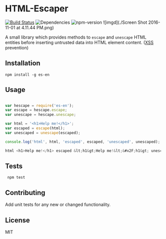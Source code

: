 HTML-Escaper
===================
[![Build Status](https://travis-ci.org/nitin42/Escaper.svg?branch=master)](https://travis-ci.org/nitin42/Escaper)
![Dependencies](https://david-dm.org/nitin42/Escaper.svg)
![npm-version](https://img.shields.io/badge/npm-0.1.6-green.svg)
![imgd](./Screen Shot 2016-11-01 at 4.11.44 PM.png)

A small library which provides methods to `escape` and `unescape` HTML entities before inserting untrusted data into HTML element content. ([XSS](https://www.owasp.org/index.php/XSS_(Cross_Site_Scripting)_Prevention_Cheat_Sheet) prevention)

## Installation

  ```
  npm install -g es-en

  ```

## Usage
  
  ``` javascript

  var hescape = require('es-en');
  var escape = hescape.escape;
  var unescape = hescape.unescape;

  var html = '<h1>Help me!</h1>';
  var escaped = escape(html);
  var unescaped = unescape(escaped);

  console.log('html', html, 'escaped', escaped, 'unescaped', unescaped);
  
  html <h1>Help me!</h1> escaped &lt;h1&gt;Help me!&lt;&#x2F;h1&gt; unescaped <h1>Help me!</h1>

  ```

## Tests
 ```
  npm test
 ```
## Contributing
	
Add unit tests for any new or changed functionality.

## License

MIT
